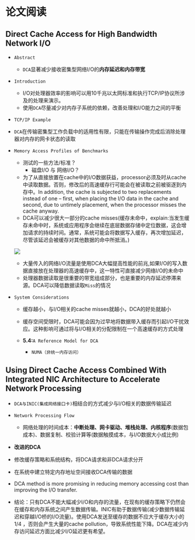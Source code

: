 # 论文阅读

## Direct Cache Access for High Bandwidth Network I/O 

* `Abstract`

  * `DCA`显著减少接收密集型网络I/O的**内存延迟和内存带宽**

* `Introduction`

  * I/O对处理器效率的影响可以用10千兆以太网标准和执行TCP/IP协议所涉及的处理来演示。
  * 使用`DCA`尽量减少对内存子系统的依赖，改善处理和I/O能力之间的平衡

* `TCP/IP Example `

* `DCA`在传输密集型工作负载中的适用性有限，只能在传输操作完成后消除处理器对内存的网卡状态的读取

* `Memory Access Profiles of Benchmarks`

  * 测试的一些方法/标准？
    * 磁盘I/O 与 网络I/O？
  * 为了从直接放置在cache中的I/O数据获益，processor必须及时从cache中读取数据。否则，修改后的高速缓存行可能会在被读取之前被驱逐到内存中。In  addition, the cache is subjected to two replacements  instead of one – first, when placing the I/O data in the cache and second, due to untimely placement, when the  processor misses the cache anyway.
  * DCA可以减少很大一部分的cache misses(缓存未命中，explain:当发生缓存未命中时，系统或应用程序会继续在底层数据存储中定位数据，这会增加请求的持续时间。通常，系统可能会将数据写入缓存，再次增加延迟，尽管该延迟会被缓存对其他数据的命中所抵消。)

  ![](https://hazelcast.com/wp-content/uploads/2021/12/7_CacheMiss_1.png)

  

  * 大量传入的网络I/O流量是使用DCA大幅提高性能的前兆,如果I/O的写入数据直接放在处理器的高速缓存中，这一特性可直接减少网络I/O的未命中
  * 处理器数据读取是很重要的带宽组成部分，也是重要的内存延迟停滞来源。DCA可以降低数据读取`Miss`的情况

* `System Considerations `

  * 缓存越小，与I/O相关的cache misses就越小，DCA的好处就越小

  * 缓存空间受限时，DCA可能会因为过早地将数据带入缓存而引起I/O干扰效应。这种影响可通过将与I/O相关的分配限制在一个高速缓存的方式处理
  * **5.4:**`A Reference Model for DCA`
    * `NUMA（非统一内存访问）`

## Using Direct Cache Access Combined With Integrated NIC  Architecture to Accelerate Network Processing 

* `DCA与INIC(集成网络接口卡)`相结合的方式减少与I/O相关的数据传输延迟

* `Network Processing Flow `
  * 网络处理的时间成本：**中断处理、网卡驱动、堆栈处理、内核程序**(数据包成本)、数据复制、校验计算等(数据触摸成本，与I/O数据大小成比例)

* **改进的DCA**
* 修改缓存策略和系统结构，将DCA请求和非DCA请求分开

* 在系统中建立特定内存地址空间接收DCA传输的数据

* DCA method is more promising in reducing memory accessing cost than improving the I/O  transfer. 

* 结论：只有DCA不能大幅减少I/O和内存的流量，在现有的缓存策略下仍然会在缓存和内存系统之间产生数据传输。INIC有助于数据传输(减少数据传输延迟和穿越I/O桥的I/O流量)。使用DCA发送至缓存的数据不应大于缓存大小的1/4 ，否则会产生大量的cache pollution，导致系统性能下降。DCA在减少内存访问延迟方面比减少I/O延迟更有希望。